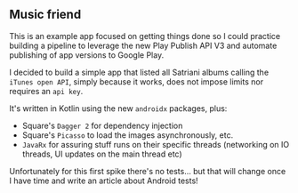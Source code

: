 ## Music friend

This is an example app focused on getting things done so I could practice building a pipeline to
leverage the new Play Publish API V3 and automate publishing of app versions to Google Play.

I decided to build a simple app that listed all Satriani albums calling the `iTunes open API`,
simply because it works, does not impose limits nor requires an `api key`.  

It's written in Kotlin using the new `androidx` packages, plus:
 - Square's `Dagger 2` for dependency injection
 - Square's `Picasso` to load the images asynchronously, etc.
 - `JavaRx` for assuring stuff runs on their specific threads (networking on IO threads, UI updates on the main thread etc)

Unfortunately for this first spike there's no tests...
but that will change once I have time and write an article about Android tests!